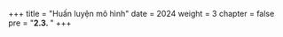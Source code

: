 +++
title = "Huấn luyện mô hình"
date = 2024
weight = 3
chapter = false
pre = "<b>2.3. </b>"
+++



